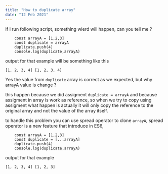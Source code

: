 ```yaml
---
title: "How to duplicate array"
date: "12 Feb 2021"
---
```


If I run following script, something wierd will happen, can you tell me ?  

```
    const arrayA = [1,2,3]
    const duplicate = arrayA 
    duplicate.push(4)
    console.log(duplicate,arrayA)
```

output for that example will be something like this
```
[1, 2, 3, 4] [1, 2, 3, 4]
```
Yes the value from `duplicate` array is correct as we expected, but why arrayA value is change ? 


this happen because we did assigment `duplicate = arrayA` and because assigment in array is work as reference, so when we try to copy using assigment 
what happen is actually it will only copy the reference to the original array and not the value of the array itself.


to handle this problem you can use spread operator to clone `arrayA`, spread operator is a new feature that introduce in ES6,

```
    const arrayA = [1,2,3]
    const duplicate = [...arrayA] 
    duplicate.push(4)
    console.log(duplicate,arrayA)
```
output for that example
```
[1, 2, 3, 4] [1, 2, 3]
```
